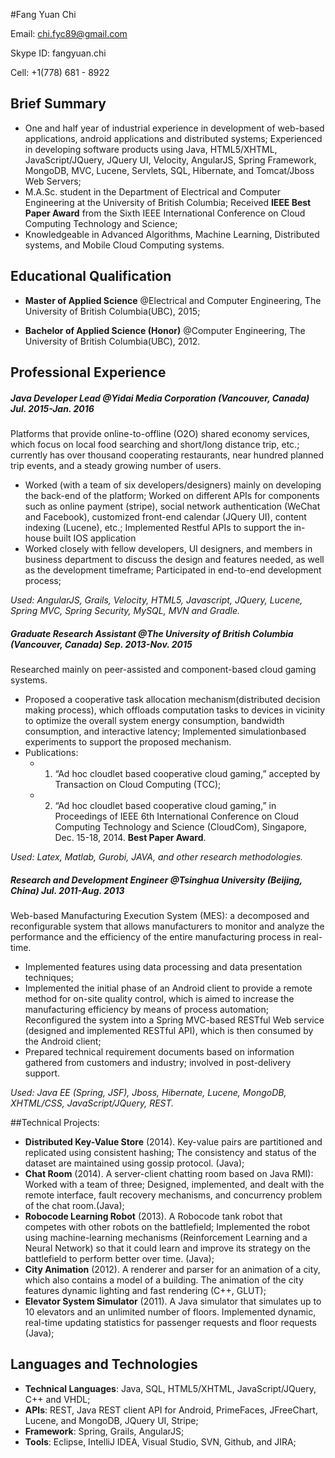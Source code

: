 #Fang Yuan Chi

Email: chi.fyc89@gmail.com   

Skype ID: fangyuan.chi 

Cell: +1(778) 681 - 8922


## Brief Summary

* One and half year of industrial experience in development of web-based applications, android applications and distributed systems; Experienced in developing software products using Java, HTML5/XHTML, JavaScript/JQuery, JQuery UI, Velocity, AngularJS, Spring Framework, MongoDB, MVC, Lucene, Servlets, SQL, Hibernate, and Tomcat/Jboss Web Servers;
* M.A.Sc. student in the Department of Electrical and Computer Engineering at the University of British Columbia; Received **IEEE Best Paper Award** from the Sixth IEEE International Conference on Cloud Computing Technology and Science;
* Knowledgeable in Advanced Algorithms, Machine Learning, Distributed systems, and Mobile Cloud Computing systems.


## Educational Qualification

* **Master of Applied Science** @Electrical and Computer Engineering, The University of British Columbia(UBC), 2015;

* **Bachelor of Applied Science (Honor)** @Computer Engineering, The University of British Columbia(UBC), 2012.


## Professional Experience

##### **Java Developer Lead @Yidai Media Corporation (Vancouver, Canada)  Jul. 2015-Jan. 2016**
Platforms that provide online-to-offline (O2O) shared economy services, which focus on local food searching and short/long distance trip, etc.; currently has over thousand cooperating restaurants, near hundred planned trip events, and a steady growing number of users.
    
* Worked (with a team of six developers/designers) mainly on developing the back-end of the platform; Worked on different APIs for components such as online payment (stripe), social network authentication (WeChat and Facebook), customized front-end calendar (JQuery UI), content indexing (Lucene), etc.; Implemented Restful APIs to support the in-house built IOS application 
* Worked closely with fellow developers, UI designers, and members in business department to discuss the design and features needed, as well as the development timeframe; Participated in end-to-end development process; 
                
*Used: AngularJS, Grails, Velocity, HTML5, Javascript, JQuery, Lucene, Spring MVC, Spring Security, MySQL, MVN and Gradle.* 


##### **Graduate Research Assistant @The University of British Columbia (Vancouver, Canada)   Sep. 2013-Nov. 2015**
Researched mainly on peer-assisted and component-based cloud gaming systems.
    
* Proposed a cooperative task allocation mechanism(distributed decision making process), which offloads computation tasks to devices in vicinity to optimize the overall system energy consumption, bandwidth consumption, and interactive latency; Implemented simulationbased experiments to support the proposed mechanism.
* Publications: 
    * 1) “Ad hoc cloudlet based cooperative cloud gaming,” accepted by Transaction on Cloud Computing (TCC); 
    * 2) “Ad hoc cloudlet based cooperative cloud gaming,” in Proceedings of IEEE 6th International Conference on Cloud Computing Technology and Science (CloudCom), Singapore, Dec. 15-18, 2014. **Best Paper Award**.
    
*Used: Latex, Matlab, Gurobi, JAVA, and other research methodologies.*  


##### **Research and Development Engineer @Tsinghua University (Beijing, China)    Jul. 2011-Aug. 2013**
Web-based Manufacturing Execution System (MES): a decomposed and reconfigurable system that allows manufacturers to monitor and analyze the performance and the efficiency of the entire manufacturing process in real-time.

* Implemented features using data processing and data presentation techniques;
* Implemented the initial phase of an Android client to provide a remote method for on-site quality control, which is aimed to increase the manufacturing efficiency by means of process automation; Reconfigured the system into a Spring MVC-based RESTful Web service (designed and implemented RESTful API), which is then consumed by the Android client;
* Prepared technical requirement documents based on information gathered from customers and industry; involved in post-delivery support.

*Used: Java EE (Spring, JSF), Jboss, Hibernate, Lucene, MongoDB, XHTML/CSS, JavaScript/JQuery, REST.*  


##Technical Projects:

* **Distributed Key-Value Store** (2014). Key-value pairs are partitioned and replicated using consistent hashing; The consistency and status of the dataset are maintained using gossip protocol. (Java);
* **Chat Room** (2014). A server-client chatting room based on Java RMI): Worked with a team of three; Designed, implemented, and dealt with the remote interface, fault recovery mechanisms, and concurrency problem of the chat room.(Java);
* **Robocode Learning Robot** (2013). A Robocode tank robot that competes with other robots on the battlefield; Implemented the robot using machine-learning mechanisms (Reinforcement Learning and a Neural Network) so that it could learn and improve its strategy on the battlefield to perform better over time. (Java);
* **City Animation** (2012). A renderer and parser for an animation of a city, which also contains a model of a building. The animation of the city features dynamic lighting and fast rendering (C++, GLUT);
* **Elevator System Simulator** (2011). A Java simulator that simulates up to 10 elevators and an unlimited number of floors. Implemented dynamic, real-time updating statistics for passenger requests and floor requests (Java);
   

## Languages and Technologies

* **Technical Languages**: Java, SQL, HTML5/XHTML, JavaScript/JQuery, C++ and VHDL;
* **APIs**: REST, Java REST client API for Android, PrimeFaces, JFreeChart, Lucene, and MongoDB, JQuery UI, Stripe;
* **Framework**: Spring, Grails, AngularJS;
* **Tools**: Eclipse, IntelliJ IDEA, Visual Studio, SVN, Github, and JIRA;
